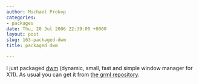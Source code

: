 ```yaml
---
author: Michael Prokop
categories:
- packages
date: Thu, 20 Jul 2006 22:39:00 +0000
layout: post
slug: 163-packaged-dwm
title: packaged dwm

---
```

I just packaged [dwm](http://wmii.de/dwm/) (dynamic, small, fast and simple window manager for X11\). As usual you can get it from [the grml repository](http://grml.org/repos/).
